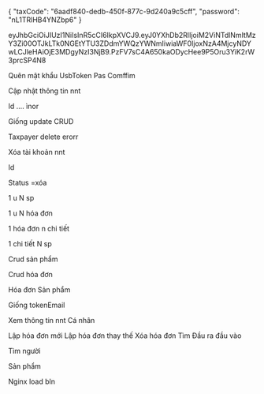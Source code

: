 {
"taxCode": "6aadf840-dedb-450f-877c-9d240a9c5cff",
"password": "nL1TRlHB4YNZbp6"
}

eyJhbGciOiJIUzI1NiIsInR5cCI6IkpXVCJ9.eyJ0YXhDb2RlIjoiM2ViNTdlNmItMzY3Zi00OTJkLTk0NGEtYTU3ZDdmYWQzYWNmIiwiaWF0IjoxNzA4MjcyNDYwLCJleHAiOjE3MDgyNzI3NjB9.PzFV7sC4A650kaODycHee9P5Oru3YiK2rW3prcSP4N8

<!-- nest g resource   report -->
<!-- touch    -->

<!-- html -->
<!-- user=api=tct -->

<!-- validation -->
<!-- len name -->
<!-- len passs -->
<!-- init -->

<!-- createdAt: Date; -->
<!-- updatedAt: Date; -->
<!-- deletedAt: Date; -->

<!-- Factory -->
<!-- AR -->

<!--@  -->
<!--@  -->
<!--@  -->
<!--@  -->
<!--@  -->
<!-- Luôn cần đăng nhập -->
<!-- Không rest  -->
<!-- UsbTokenn stting Vui lòng ký số -->
<!-- @ApiTags('Dịch vụ quản lý người dùng') -->

<!--@u -->
<!-- - resetPassword() -->
<!-- Không cần đăng nhập -->

Quên mật khẩu
UsbToken
Pas
Comffim

<!-- - getTaxPayer() -->
  <!-- + updateTaxPayer() -->

Cập nhật thông tin nnt

Id .... ìnor

Giống update CRUD

  <!-- + deleteTaxPayer() -->

Taxpayer delete erorr

Xóa tài khoản nnt

Id

Status =xóa

  <!-- + verifyTaxPayerBank() -->
  <!-- + verifyTaxPayerAddress() -->
<!--@i -->

1 u
N sp

1 u
N hóa đơn

1 hóa đơn
n chi tiết

1 chi tiết
N sp

Crud sản phẩm

Crud hóa đơn

Hóa đơn
Sản phẩm

<!-- Find taxpayers by tax code -->
<!-- Tra cứu người nộp thuế theo mã số thuế -->

Giống tokenEmail

<!--@  -->
<!--@  -->
<!--@  -->
<!--@  -->
<!--@  -->

Xem thông tin nnt
Cá nhân

Lập hóa đơn mới
Lập hóa đơn thay thế
Xóa hóa đơn
Tìm
Đầu ra đầu vào

Tìm người

Sản phẩm

Nginx load bln
